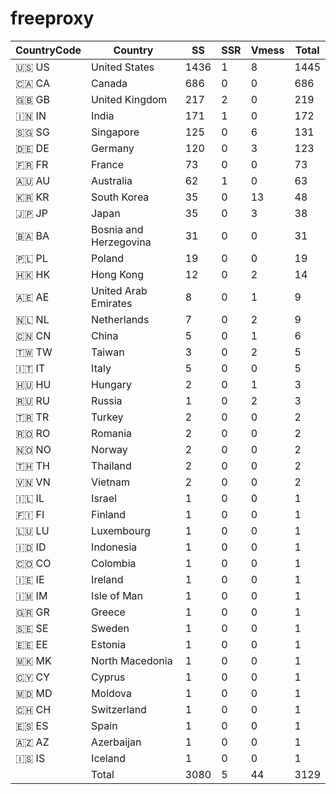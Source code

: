 # freeproxy

|CountryCode|Country|SS|SSR|Vmess|Total|
|  ----  | ----  |  ----  | ----  |  ----  | ----  |
|🇺🇸 US|United States|1436|1|8|1445|
|🇨🇦 CA|Canada|686|0|0|686|
|🇬🇧 GB|United Kingdom|217|2|0|219|
|🇮🇳 IN|India|171|1|0|172|
|🇸🇬 SG|Singapore|125|0|6|131|
|🇩🇪 DE|Germany|120|0|3|123|
|🇫🇷 FR|France|73|0|0|73|
|🇦🇺 AU|Australia|62|1|0|63|
|🇰🇷 KR|South Korea|35|0|13|48|
|🇯🇵 JP|Japan|35|0|3|38|
|🇧🇦 BA|Bosnia and Herzegovina|31|0|0|31|
|🇵🇱 PL|Poland|19|0|0|19|
|🇭🇰 HK|Hong Kong|12|0|2|14|
|🇦🇪 AE|United Arab Emirates|8|0|1|9|
|🇳🇱 NL|Netherlands|7|0|2|9|
|🇨🇳 CN|China|5|0|1|6|
|🇹🇼 TW|Taiwan|3|0|2|5|
|🇮🇹 IT|Italy|5|0|0|5|
|🇭🇺 HU|Hungary|2|0|1|3|
|🇷🇺 RU|Russia|1|0|2|3|
|🇹🇷 TR|Turkey|2|0|0|2|
|🇷🇴 RO|Romania|2|0|0|2|
|🇳🇴 NO|Norway|2|0|0|2|
|🇹🇭 TH|Thailand|2|0|0|2|
|🇻🇳 VN|Vietnam|2|0|0|2|
|🇮🇱 IL|Israel|1|0|0|1|
|🇫🇮 FI|Finland|1|0|0|1|
|🇱🇺 LU|Luxembourg|1|0|0|1|
|🇮🇩 ID|Indonesia|1|0|0|1|
|🇨🇴 CO|Colombia|1|0|0|1|
|🇮🇪 IE|Ireland|1|0|0|1|
|🇮🇲 IM|Isle of Man|1|0|0|1|
|🇬🇷 GR|Greece|1|0|0|1|
|🇸🇪 SE|Sweden|1|0|0|1|
|🇪🇪 EE|Estonia|1|0|0|1|
|🇲🇰 MK|North Macedonia|1|0|0|1|
|🇨🇾 CY|Cyprus|1|0|0|1|
|🇲🇩 MD|Moldova|1|0|0|1|
|🇨🇭 CH|Switzerland|1|0|0|1|
|🇪🇸 ES|Spain|1|0|0|1|
|🇦🇿 AZ|Azerbaijan|1|0|0|1|
|🇮🇸 IS|Iceland|1|0|0|1|
||Total|3080|5|44|3129|
